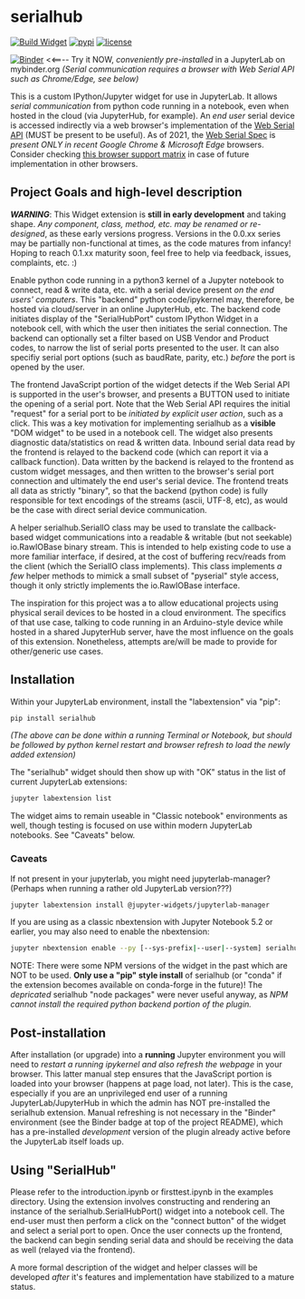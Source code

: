
# serialhub

[![Build Widget](https://github.com/cdr4eelz/serialhub/actions/workflows/build-widget.yml/badge.svg)](https://github.com/cdr4eelz/serialhub/actions/workflows/build-widget.yml)
[![pypi](https://img.shields.io/pypi/v/serialhub.svg)](https://pypi.python.org/pypi/serialhub)
[![license](https://img.shields.io/github/license/cdr4eelz/serialhub.svg)](https://github.com/cdr4eelz/serialhub/blob/master/LICENSE.txt)

[![Binder](https://mybinder.org/badge_logo.svg)](https://mybinder.org/v2/gh/cdr4eelz/serialhub/master?labpath=examples%2Fintroduction.ipynb)  <<==-- Try it NOW, _conveniently pre-installed_ in a JupyterLab on mybinder.org _(Serial communication requires a browser with Web Serial API such as Chrome/Edge, see below)_

This is a custom IPython/Jupyter widget for use in JupyterLab.  It allows _serial communication_ from python code running in a notebook, even when hosted in the cloud (via JupyterHub, for example).  An _end user_ serial device is accessed indirectly via a web browser's implementation of the [Web Serial API](https://developer.mozilla.org/en-US/docs/Web/API/Web_Serial_API) (MUST be present to be useful).  As of 2021, the [Web Serial Spec](https://wicg.github.io/serial/) is _present ONLY in recent Google Chrome & Microsoft Edge_ browsers.  Consider checking [this browser support matrix](https://developer.mozilla.org/en-US/docs/Web/API/SerialPort#browser_compatibility) in case of future implementation in other browsers.


## Project Goals and high-level description

**_WARNING_**: This Widget extension is **still in early development** and taking shape.  _Any component, class, method, etc. may be renamed or re-designed_, as these early versions progress.  Versions in the 0.0.xx series may be partially non-functional at times, as the code matures from infancy!  Hoping to reach 0.1.xx maturity soon, feel free to help via feedback, issues, complaints, etc. :)

Enable python code running in a python3 kernel of a Jupyter notebook to connect, read & write data, etc. with a serial device present _on the end users' computers_.  This "backend" python code/ipykernel may, therefore, be hosted via cloud/server in an online JupyterHub, etc.  The backend code initiates display of the "SerialHubPort" custom IPython Widget in a notebook cell, with which the user then initiates the serial connection.  The backend can optionally set a filter based on USB Vendor and Product codes, to narrow the list of serial ports presented to the user.  It can also specifiy serial port options (such as baudRate, parity, etc.) _before_ the port is opened by the user.

The frontend JavaScript portion of the widget detects if the Web Serial API is supported in the user's browser, and presents a BUTTON used to initiate the opening of a serial port.  Note that the Web Serial API requires the initial "request" for a serial port to be _initiated by explicit user action_, such as a click.  This was a key motivation for implementing serialhub as a **visible** "DOM widget" to be used in a notebook cell.  The widget also presents diagnostic data/statistics on read & written data.  Inbound serial data read by the frontend is relayed to the backend code (which can report it via a callback function).  Data written by the backend is relayed to the frontend as custom widget messages, and then written to the browser's serial port connection and ultimately the end user's serial device.  The frontend treats all data as strictly "binary", so that the backend (python code) is fully responsible for text encodings of the streams (ascii, UTF-8, etc), as would be the case with direct serial device communication.

A helper serialhub.SerialIO class may be used to translate the callback-based widget communications into a readable & writable (but not seekable) io.RawIOBase binary stream.  This is intended to help existing code to use a more familiar interface, if desired, at the cost of buffering recv/reads from the client (which the SerialIO class implements).  This class implements _a few_ helper methods to mimick a small subset of "pyserial" style access, though it only strictly implements the io.RawIOBase interface.

The inspiration for this project was a to allow educational projects using physical serail devices to be hosted in a cloud environment.  The specifics of that use case, talking to code running in an Arduino-style device while hosted in a shared JupyterHub server, have the most influence on the goals of this extension.  Nonetheless, attempts are/will be made to provide for other/generic use cases.


## Installation

Within your JupyterLab environment, install the "labextension" via "pip":

```bash
pip install serialhub
```
_(The above can be done within a running Terminal or Notebook, but should be followed by python kernel restart and browser refresh to load the newly added extension)_

The "serialhub" widget should then show up with "OK" status in the list of current JupyterLab extensions:
```bash
jupyter labextension list
```

The widget aims to remain useable in "Classic notebook" environments as well, though testing is focused on use within modern JupyterLab notebooks.  See "Caveats" below.


### Caveats

If not present in your jupyterlab, you might need jupyterlab-manager?  (Perhaps when running a rather old JupyterLab version???)
```bash
jupyter labextension install @jupyter-widgets/jupyterlab-manager
```

If you are using as a classic nbextension with Jupyter Notebook 5.2 or earlier,
 you may also need to enable the nbextension:
```bash
jupyter nbextension enable --py [--sys-prefix|--user|--system] serialhub
```

NOTE:  There were some NPM versions of the widget in the past which are NOT to be used.  **Only use a "pip" style install** of serialhub (or "conda" if the extension becomes available on conda-forge in the future)!  The _depricated_ serialhub "node packages" were never useful anyway, as _NPM cannot install the required python backend portion of the plugin._


## Post-installation

After installation (or upgrade) into a **running** Jupyter environment you will need to _restart a running ipykernel and also refresh the webpage_ in your browser.  This latter manual step ensures that the JavaScript portion is loaded into your browser (happens at page load, not later).  This is the case, especially if you are an unprivileged end user of a running JupyterLab/JupyterHub in which the admin has NOT pre-installed the serialhub extension.  Manual refreshing is not necessary in the "Binder" environment (see the Binder badge at top of the project README), which has a pre-installed _development_ version of the plugin already active before the JupyterLab itself loads up.


## Using "SerialHub"

Please refer to the introduction.ipynb or firsttest.ipynb in the examples directory.  Using the extension involves constructing and rendering an instance of the serialhub.SerialHubPort() widget into a notebook cell.  The end-user must then perform a click on the "connect button" of the widget and select a serial port to open.  Once the user connects up the frontend, the backend can begin sending serial data and should be receiving the data as well (relayed via the frontend).

A more formal description of the widget and helper classes will be developed _after_ it's features and implementation have stabilized to a mature status.
